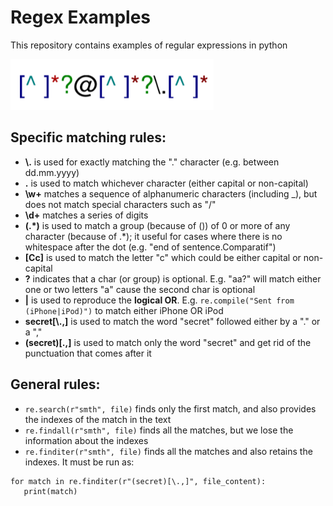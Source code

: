 # Regex Examples
This repository contains examples of regular expressions in python

![alt text](https://github.com/tommydino93/Regex_Examples/blob/master/regex.png)

## Specific matching rules:
* **\\.** is used for exactly matching the "." character (e.g. between dd.mm.yyyy)
* **.** is used to match whichever character (either capital or non-capital)
* **\w+** matches a sequence of alphanumeric characters (including _), but does not match special characters such as "/"
* **\d+** matches a series of digits
* **(\.*)** is used to match a group (because of ()) of 0 or more of any character (because of \.*); it useful for cases where there is no whitespace after the dot (e.g. "end of sentence.Comparatif")
* **[Cc]** is used to match the letter "c" which could be either capital or non-capital
* **?** indicates that a char (or group) is optional. E.g. "aa?" will match either one or two letters "a" cause the second char is optional
* **|** is used to reproduce the **logical OR**. E.g. `re.compile("Sent from (iPhone|iPod)")` to match either iPhone OR iPod
* **secret[\\.,]** is used to match the word "secret" followed either by a "." or a ","
* **(secret)[\.,]** is used to match only the word "secret" and get rid of the punctuation that comes after it
## General rules:
* `re.search(r"smth", file)` finds only the first match, and also provides the indexes of the match in the text
* `re.findall(r"smth", file)` finds all the matches, but we lose the information about the indexes
* `re.finditer(r"smth", file)` finds all the matches and also retains the indexes. It must be run as:
```
for match in re.finditer(r"(secret)[\.,]", file_content):
   print(match)
```
